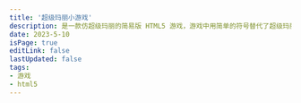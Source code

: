 ```yaml
---
title: '超级玛丽小游戏'
description: 是一款仿超级玛丽的简易版 HTML5 游戏，游戏中用简单的符号替代了超级玛丽任务，游戏中个各种场景也做了简化，但是实现原理还是相似的。
date: 2023-5-10
isPage: true
editLink: false
lastUpdated: false
tags:
- 游戏
- html5
---
```


<SuperMarie />
